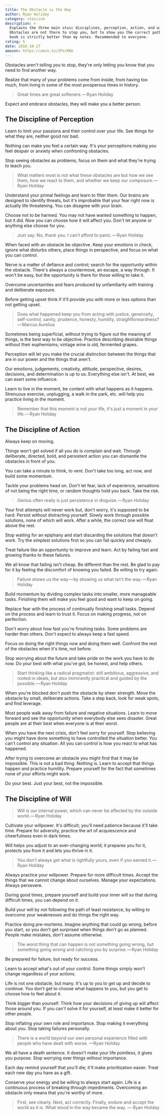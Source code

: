 ```yaml
---
title: The Obstacle is the Way
author: Ryan Holiday
category: stoicism
description: >
  Explains the three main stoic disciplines, perception, action, and will.
  Obstacles are not there to stop you, but to show you the correct path. The
  book is strictly better than my notes. Recommended to everyone.
rating: 5
date: 2016-10-17
amazon: https://amzn.to/2PxrKNU
---
```


Obstacles aren't telling you to stop, they're only letting you know that you
need to find another way.

Realize that many of your problems come from inside, from having too much, from
living in some of the most prosperous times in history.

> Great times are great softeners. — Ryan Holiday

Expect and embrace obstacles, they will make you a better person.

## The Discipline of Perception

Learn to limit your passions and their control over your life. See things for
what they are, neither good nor bad.

Nothing can make you feel a certain way. It's your perceptions making you feel
despair or anxiety when confronting obstacles.

Stop seeing obstacles as problems, focus on them and what they're trying to
teach you.

> What matters most is not what these obstacles are but how we see them, how we
> react to them, and whether we keep our composure. — Ryan Holiday

Understand your primal feelings and learn to filter them. Our brains are
designed to identify threats, but it's improbable that your fear right now is
actually life threatening. You can disagree with your brain.

Choose not to be harmed. You may not have wanted something to happen, but it
did. Now you can choose how it will affect you. Don't let anyone or anything
else choose for you.

> Just say: No, thank you. I can't afford to panic. — Ryan Holiday

When faced with an obstacle be objective. Keep your emotions in check, ignore
what disturbs others, place things in perspective, and focus on what you can
control.

Nerve is a matter of defiance and control; search for the opportunity within the
obstacle. There's always a countermove, an escape, a way through. It won't be
easy, but the opportunity is there for those willing to take it.

Overcome uncertainties and fears produced by unfamiliarity with training and
deliberate exposure.

Before getting upset think if it'll provide you with more or less options than
not getting upset.

> Does what happened keep you from acting with justice, generosity,
> self-control, sanity, prudence, honesty, humility,
> straightforwardness? — Marcus Aurelius

Sometimes being superficial, without trying to figure out the meaning of things,
is the best way to be objective. Practice describing desirable things without
their euphemisms; vintage wine is old, fermented grapes.

Perception will let you make the crucial distinction between the things that are
in our power and the things that aren't.

Our emotions, judgements, creativity, attitude, perspective, desires, decisions,
and determination is up to us. Everything else isn't. At best, we can exert some
influence.

Learn to live in the moment, be content with what happens as it happens.
Strenuous exercise, unplugging, a walk in the park, etc. will help you practice
living in the moment.

> Remember that this moment is not your life, it's just a moment in your
> life. — Ryan Holiday

## The Discipline of Action

Always keep on moving.

Things won't get solved if all you do is complain and wait. Through deliberate,
directed, bold, and persistent action you can dismantle the obstacles in front
of you.

You can take a minute to think, to vent. Don't take too long, act now, and build
some momentum.

Tackle your problems head on. Don't let fear, lack of experience, sensations of
not being the right time, or random thoughts hold you back. Take the risk.

> Genius often really is just persistence in disguise. — Ryan Holiday

Your first attempts will never work but, don't worry, it's supposed to be hard.
Persist without distracting yourself. Slowly work through possible solutions,
none of which will work. After a while, the correct one will float above the
rest.

Stop waiting for an epiphany and start discarding the solutions that doesn't
work. Try the simplest solutions first so you can fail quickly and cheaply.

Treat failure like an opportunity to improve and learn. Act by failing fast and
growing thanks to these failures.

We all know that failing isn't cheap. Be different than the rest. Be glad to pay
for it by feeling the discomfort of knowing you failed. Be willing to try again.

> Failure shows us the way — by showing us what isn't the way. — Ryan Holiday

Build momentum by dividing complex tasks into smaller, more manageable tasks.
Finishing them will make you feel good and want to keep on going.

Replace fear with the process of continually finishing small tasks. Depend on
the process and learn to trust it. Focus on making progress, not on perfection.

Don't worry about how fast you're finishing tasks. Some problems are harder than
others. Don't expect to always keep a fast speed.

Focus on doing the right things now and doing them well. Confront the rest of
the obstacles when it's time, not before.

Stop worrying about the future and take pride on the work you have to do now. Do
your best with what you've got, be honest, and help others.

> Start thinking like a radical pragmatist: still ambitious, aggressive, and
> rooted in ideals, but also imminently practical and guided by the
> possible. — Ryan Holiday

When you're blocked don't push the obstacle by sheer strength. Move the obstacle
by small, deliberate actions. Take a step back, look for weak spots, and find
leverage.

Most people walk away from failure and negative situations. Learn to move
forward and see the opportunity when everybody else sees disaster. Great people
are at their best when everyone is at their worst.

When you have the next crisis, don't feel sorry for yourself. Stop believing you
might have done something to have controlled the situation better. You can't
control any situation. All you can control is how you react to what has
happened.

After trying to overcome an obstacle you might find that it may be impossible.
This is not a bad thing. Nothing is. Learn to accept that things happen and
practice humility. Prepare yourself for the fact that sometimes none of your
efforts might work.

Do your best. Just your best, not the impossible.

## The Discipline of Will

> Will is our internal power, which can never be affected by the outside
> world. — Ryan Holiday

Cultivate your willpower. It's difficult; you'll need patience because it'll
take time. Prepare for adversity, practice the art of acquiescence and
cheerfulness even in dark times.

Will helps you adjust to an ever-changing world; it prepares you for it,
protects you from it and lets you thrive in it.

> You don't always get what is rightfully yours, even if you earned it. — Ryan
> Holiday

Always practice your willpower. Prepare for more difficult times. Accept the
things that we cannot change about ourselves. Manage your expectations. Always
persevere.

During good times, prepare yourself and build your inner will so that during
difficult times, you can depend on it.

Build your will by not following the path of least resistance, by willing to
overcome your weaknesses and do things the right way.

Practice doing pre-mortems. Imagine anything that could go wrong, before you
start, so you don't get surprised when things don't go as planned. People make
mistakes, don't assume otherwise.

> The worst thing that can happen is not something going wrong, but something
> going wrong and catching you by surprise. — Ryan Holiday

Be prepared for failure, but ready for success.

Learn to accept what's out of your control. Some things simply won't change
regardless of your actions.

Life is not one obstacle, but many. It's up to you to get up and decide to
continue. You don't get to choose what happens to you, but you get to choose how
to feel about it.

Think bigger than yourself. Think how your decisions of giving up will affect
those around you. If you can't solve it for yourself, at least make it better
for other people.

Stop inflating your own role and importance. Stop making it everything about
you. Stop taking failures personally.

> There is a world beyond our own personal experience filled with people who
> have dealt with worse. —Ryan Holiday

We all have a death sentence. It doesn't make your life pointless, it gives you
purpose. Stop worrying over things without importance.

Each day remind yourself that you'll die; it'll make prioritization easier.
Treat each new day you have as a gift.

Conserve your energy and be willing to always start again. Life is a continuous
process of breaking through impediments. Overcoming an obstacle only means that
you're worthy of more.

> First, see clearly. Next, act correctly. Finally, endure and accept the world
> as it is. What stood in the way became the way. — Ryan Holiday
